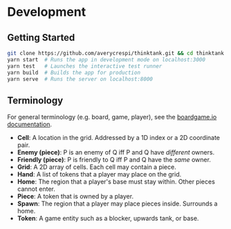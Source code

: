 # Development

## Getting Started

```sh
git clone https://github.com/averycrespi/thinktank.git && cd thinktank
yarn start  # Runs the app in development mode on localhost:3000
yarn test   # Launches the interactive test runner
yarn build  # Builds the app for production
yarn serve  # Runs the server on localhost:8000
```

## Terminology

For general terminology (e.g. board, game, player), see the [boardgame.io documentation](https://boardgame.io/documentation/#/).

- **Cell**: A location in the grid. Addressed by a 1D index or a 2D coordinate pair.
- **Enemy (piece)**: P is an enemy of Q iff P and Q have _different_ owners.
- **Friendly (piece)**: P is friendly to Q iff P and Q have the _same_ owner.
- **Grid**: A 2D array of cells. Each cell may contain a piece.
- **Hand**: A list of tokens that a player may place on the grid.
- **Home**: The region that a player's base must stay within. Other pieces cannot enter.
- **Piece**: A token that is owned by a player.
- **Spawn**: The region that a player may place pieces inside. Surrounds a home.
- **Token**: A game entity such as a blocker, upwards tank, or base.
